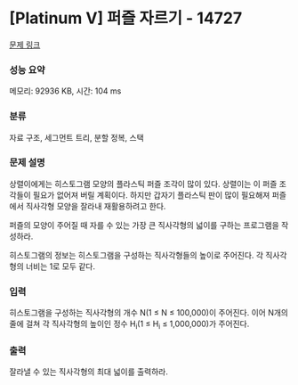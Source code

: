 # [Platinum V] 퍼즐 자르기 - 14727 

[문제 링크](https://www.acmicpc.net/problem/14727) 

### 성능 요약

메모리: 92936 KB, 시간: 104 ms

### 분류

자료 구조, 세그먼트 트리, 분할 정복, 스택

### 문제 설명

<p>상렬이에게는 히스토그램 모양의 플라스틱 퍼즐 조각이 많이 있다. 상렬이는 이 퍼즐 조각들이 필요가 없어져 버릴 계획이다. 하지만 갑자기 플라스틱 판이 많이 필요해져 퍼즐에서 직사각형 모양을 잘라내 재활용하려고 한다.</p>

<p>퍼즐의 모양이 주어질 때 자를 수 있는 가장 큰 직사각형의 넓이를 구하는 프로그램을 작성하라.</p>

<p>히스토그램의 정보는 히스토그램을 구성하는 직사각형들의 높이로 주어진다. 각 직사각형의 너비는 1로 모두 같다.</p>

### 입력 

 <p>히스토그램을 구성하는 직사각형의 개수 N(1 ≤ N ≤ 100,000)이 주어진다. 이어 N개의 줄에 걸쳐 각 직사각형의 높이인 정수 H<sub>i</sub>(1 ≤ H<sub>i</sub> ≤ 1,000,000)가 주어진다.</p>

### 출력 

 <p>잘라낼 수 있는 직사각형의 최대 넓이를 출력하라.</p>

